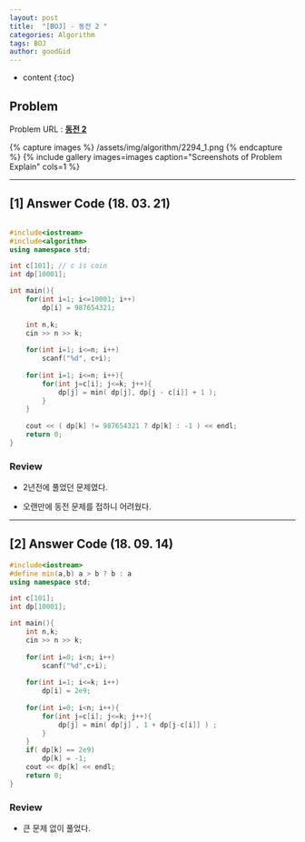 ```yaml
---
layout: post
title:  "[BOJ] - 동전 2 "
categories: Algorithm
tags: BOJ
author: goodGid
---
```

* content
{:toc}


## Problem 
Problem URL : **[동전 2](https://www.acmicpc.net/problem/2294)**

{% capture images %}
    /assets/img/algorithm/2294_1.png
{% endcapture %}
{% include gallery images=images caption="Screenshots of Problem Explain" cols=1 %}








---

## [1] Answer Code (18. 03. 21)

``` cpp

#include<iostream>
#include<algorithm>
using namespace std;

int c[101]; // c is coin
int dp[10001];

int main(){
    for(int i=1; i<=10001; i++)
        dp[i] = 987654321;
    
    int n,k;
    cin >> n >> k;
    
    for(int i=1; i<=n; i++)
        scanf("%d", c+i);
    
    for(int i=1; i<=n; i++){
        for(int j=c[i]; j<=k; j++){
            dp[j] = min( dp[j], dp[j - c[i]] + 1 );
        }
    }
    
    cout << ( dp[k] != 987654321 ? dp[k] : -1 ) << endl;
    return 0;
}
```
### Review

* 2년전에 풀었던 문제였다.

* 오랜만에 동전 문제를 접하니 어려웠다.


---

## [2] Answer Code (18. 09. 14)

``` cpp
#include<iostream>
#define min(a,b) a > b ? b : a
using namespace std;

int c[101];
int dp[10001];

int main(){
    int n,k;
    cin >> n >> k;
    
    for(int i=0; i<n; i++)
        scanf("%d",c+i);
    
    for(int i=1; i<=k; i++)
        dp[i] = 2e9;
    
    for(int i=0; i<n; i++){
        for(int j=c[i]; j<=k; j++){
            dp[j] = min( dp[j] , 1 + dp[j-c[i]] ) ;
        }
    }
    if( dp[k] == 2e9)
        dp[k] = -1;
    cout << dp[k] << endl;
    return 0;
}
```

### Review

* 큰 문제 없이 풀었다.


